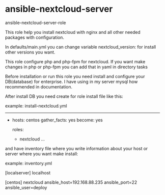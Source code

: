 # ansible-nextcloud-server

ansible-nextcloud-server-role


This role help you install nextcloud with nginx and all other needed packages with configuration.

In defaults/main.yml you can change variable nextcloud_version:  for install other versions you want.

This role configure php and php-fpm for nextcloud. If you want make changes in php or php-fpm you can add that in yaml in directory tasks 

Before installation or run this role you need install and configure your DB(database) for enterprise. I have using in my server mysql how recommended in documentation.


After install DB you need create for role install file like this:

example: install-nextcloud.yml


---

  - hosts: centos
    gather_facts: yes
    become: yes

    roles:
      - nextcloud
...


and have inventory file where you write information about your host or server where you want make install:

example:  inventory.yml


[localserver]
localhost

[centos]
nextcloud  ansible_host=192.168.88.235 ansible_port=22 ansible_user=deploy


